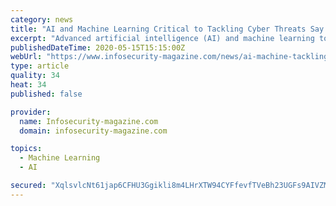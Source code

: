 ```yaml
---
category: news
title: "AI and Machine Learning Critical to Tackling Cyber Threats Say NTT"
excerpt: "Advanced artificial intelligence (AI) and machine learning tools are becoming increasingly critical in detecting and combatting cyber threats. This is according to Stefaan Hinderyckx, Senior Vice President,"
publishedDateTime: 2020-05-15T15:15:00Z
webUrl: "https://www.infosecurity-magazine.com/news/ai-machine-tackling-cyber/"
type: article
quality: 34
heat: 34
published: false

provider:
  name: Infosecurity-magazine.com
  domain: infosecurity-magazine.com

topics:
  - Machine Learning
  - AI

secured: "XqlsvlcNt61jap6CFHU3Ggikli8m4LHrXTW94CYFfevfTVeBh23UGFs9AIVZMLGiSLqeWhAgfqM+holFKkbLbqG0YRMUOUGH57wSfNIEa/04WPkMnVYpub0Nw4ws6jnstn1UYe5eH+ouyjhb/q/44kkBu6LrrwqV/TC3QamG8+T3Yc2Rf93BBZ/jI6cnPiB52EQRc6I7c22VPoO4DIUNu35RZ4IlwKu0tC+geiZX0WHcLbu3vkRItGSivkj2JK8eE3mnuAclZON3tHdBfIZALNq8zAp5kl2ySTallFfSfKQoO3MVSX+pcfhaMyrWdYuhXBtMlM6IU8YoUtAuxl390kw6oyUZq26By2WKVaykNkK1ucK2LJtD25YkmlNKsSDo0+64SZsnyZg+9+Wr5bs2EnfgMhy9bbKos5lUnZ01V/NjmbQr4aQamx8JDLdzZBeSJ5PkphA1SpQW7ZPRR0ZcKGKtlwi6GYjXNXKip+dVZY0=;20GHw7DzJTP+tyxInJz3ZA=="
---
```


